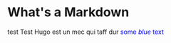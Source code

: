 # What's a Markdown
test
Test Hugo est un mec qui taff dur <span style="color:blue">some *blue* text</span>

